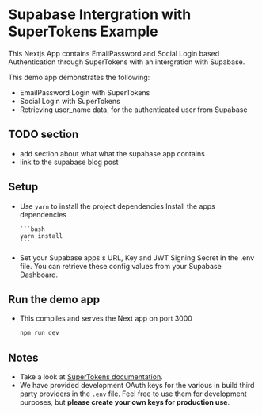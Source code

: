 # Supabase Intergration with SuperTokens Example

This Nextjs App contains EmailPassword and Social Login based Authentication through SuperTokens with an intergration with Supabase.

This demo app demonstrates the following:

-   EmailPassword Login with SuperTokens
-   Social Login with SuperTokens
-   Retrieving user_name data, for the authenticated user from Supabase

## TODO section

-   add section about what what the supabase app contains
-   link to the supabase blog post

## Setup

-   Use `yarn` to install the project dependencies
    Install the apps dependencies

        ```bash
        yarn install
        ```

-   Set your Supabase apps's URL, Key and JWT Signing Secret in the .env file. You can retrieve these config values from your Supabase Dashboard.

## Run the demo app

-   This compiles and serves the Next app on port 3000

    ```bash
    npm run dev
    ```

## Notes

-   Take a look at [SuperTokens documentation](https://supertokens.io/docs/community/introduction).
-   We have provided development OAuth keys for the various in build third party providers in the `.env` file. Feel free to use them for development purposes, but **please create your own keys for production use**.
